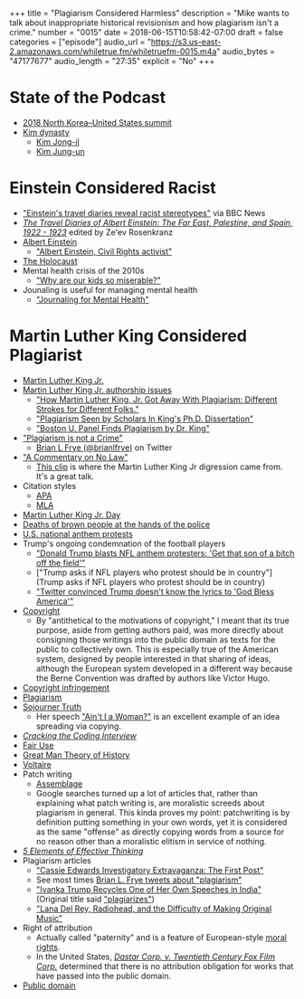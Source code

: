 +++
title = "Plagiarism Considered Harmless"
description = "Mike wants to talk about inappropriate historical revisionism and how plagiarism isn't a crime."
number = "0015"
date = 2018-06-15T10:58:42-07:00
draft = false
categories = ["episode"]
audio_url = "https://s3.us-east-2.amazonaws.com/whiletrue.fm/whiletruefm-0015.m4a"
audio_bytes = "47177677"
audio_length = "27:35"
explicit = "No"
+++

# State of the Podcast
* [2018 North Korea–United States summit](https://en.wikipedia.org/wiki/2018_North_Korea%E2%80%93United_States_summit)
* [Kim dynasty](https://en.wikipedia.org/wiki/Kim_dynasty_(North_Korea))
  * [Kim Jong-il](https://en.wikipedia.org/wiki/Kim_Jong-il)
  * [Kim Jung-un](https://en.wikipedia.org/wiki/Kim_Jong-un)
 
# Einstein Considered Racist
* ["Einstein's travel diaries reveal racist stereotypes"](https://www.bbc.com/news/science-environment-44472277) via BBC News
* [*The Travel Diaries of Albert Einstein: The Far East, Palestine, and Spain, 1922 - 1923*](https://www.bbc.com/news/science-environment-44472277) edited by Ze'ev Rosenkranz
* [Albert Einstein](https://en.wikipedia.org/wiki/Albert_Einstein)
  * ["Albert Einstein, Civil Rights activist"](https://news.harvard.edu/gazette/story/2007/04/albert-einstein-civil-rights-activist/)
* [The Holocaust](https://en.wikipedia.org/wiki/The_Holocaust)
* Mental health crisis of the 2010s
  * ["Why are our kids so miserable?"](https://qz.com/642351/is-the-way-we-parent-causing-a-mental-health-crisis-in-our-kids/)
* Jounaling is useful for managing mental health
  * ["Journaling for Mental Health"](https://www.urmc.rochester.edu/encyclopedia/content.aspx?ContentID=4552&ContentTypeID=1)

# Martin Luther King Considered Plagiarist
* [Martin Luther King Jr.](https://en.wikipedia.org/wiki/Martin_Luther_King_Jr.)
* [Martin Luther King Jr. authorship issues](https://en.wikipedia.org/wiki/Martin_Luther_King_Jr._authorship_issues)
  * ["How Martin Luther King, Jr. Got Away With Plagiarism: Different Strokes for Different Folks."](https://www.garynorth.com/public/335.cfm)
  * ["Plagiarism Seen by Scholars In King's Ph.D. Dissertation"](https://www.nytimes.com/1991/10/11/us/boston-u-panel-finds-plagiarism-by-dr-king.html)
  * ["Boston U. Panel Finds Plagiarism by Dr. King"](https://www.nytimes.com/1991/10/11/us/boston-u-panel-finds-plagiarism-by-dr-king.html)
* ["Plagiarism is not a Crime"](https://papers.ssrn.com/sol3/papers.cfm?abstract_id=2752139)
  * [Brian L Frye (@brianlfrye)](https://twitter.com/brianlfrye) on Twitter
* ["A Commentary on No Law"](https://www.youtube.com/watch?v=y44GKihesHk&t=1789s)
  * [This clip](https://www.youtube.com/watch?time_continue=163&v=FXvF4lWPu4Y) is where the Martin Luther King Jr digression came from. It's a great talk.
* Citation styles
  * [APA](https://owl.english.purdue.edu/owl/resource/560/1/)
  * [MLA](https://owl.english.purdue.edu/owl/resource/747/01/?_ga=2.19623804.558179429.1522454400-1709346682.1522454400)
* [Martin Luther King Jr. Day](https://en.wikipedia.org/wiki/Martin_Luther_King_Jr._Day)
* [Deaths of brown people at the hands of the police](https://en.wikipedia.org/wiki/Race_in_the_United_States_criminal_justice_system#Police_relation_to_race_and_ethnicity)
* [U.S. national anthem protests](https://en.wikipedia.org/wiki/U.S._national_anthem_protests_(2016%E2%80%93present))
* Trump's ongoing condemnation of the football players
  * ["Donald Trump blasts NFL anthem protesters: 'Get that son of a bitch off the field'"](https://www.theguardian.com/sport/2017/sep/22/donald-trump-nfl-national-anthem-protests)
  * ["Trump asks if NFL players who protest should be in country"](Trump asks if NFL players who protest should be in country)
  * ["Twitter convinced Trump doesn't know the lyrics to 'God Bless America'"](https://www.usatoday.com/story/news/politics/onpolitics/2018/06/05/god-bless-america-fail-trump-appears-not-know-lyrics/675308002/)
* [Copyright](https://en.wikipedia.org/wiki/Copyright)
  * By "antithetical to the motivations of copyright," I meant that its true
    purpose, aside from getting authors paid, was more directly about
    consigning those writings into the public domain as texts for the public to
    collectively own. This is especially true of the American system, designed
    by people interested in that sharing of ideas, although the European system
    developed in a different way because the Berne Convention was drafted by
    authors like Victor Hugo.
* [Copyright infringement](https://en.wikipedia.org/wiki/Copyright_infringement)
* [Plagiarism](https://en.wikipedia.org/wiki/Plagiarism)
* [Sojourner Truth](https://en.wikipedia.org/wiki/Sojourner_Truth)
  * Her speech ["Ain't I a Woman?"](https://en.wikipedia.org/wiki/Ain%27t_I_a_Woman%3F) is an excellent example of an idea spreading via copying.
* [*Cracking the Coding Interview*](http://www.crackingthecodinginterview.com/)
* [Fair Use](https://en.wikipedia.org/wiki/Fair_use)
* [Great Man Theory of History](https://en.wikipedia.org/wiki/Great_man_theory)
* [Voltaire](https://en.wikipedia.org/wiki/Voltaire)
* Patch writing
  * [Assemblage](https://en.wikipedia.org/wiki/Assemblage_(composition))
  * Google searches turned up a lot of articles that, rather than explaining what patch writing is, are moralistic screeds about plagiarism in general. This kinda proves my point: patchwriting is by definition putting something in your own words, yet it is considered as the same "offense" as directly copying words from a source for no reason other than a moralistic elitism in service of nothing.
* [*5 Elements of Effective Thinking*](https://www.amazon.com/dp/B008JUVDUE/ref=dp-kindle-redirect?_encoding=UTF8&btkr=1)
* Plagiarism articles
  * ["Cassie Edwards Investigatory Extravaganza: The First Post"](http://smartbitchestrashybooks.com/2008/01/cassie_edwards_extravaganza/)
  * See most times [Brian L. Frye tweets about "plagiarism"](https://twitter.com/search?src=typd&q=plagiarism%20from%3Abrianlfrye)
  * ["Ivanka Trump Recycles One of Her Own Speeches in India"](http://www.newsweek.com/ivanka-trump-speech-india-plagiarized-recycled-tokyo-725805?utm_campaign=NewsweekTwitter&utm_source=Twitter&utm_medium=Social) (Original title said ["plagiarizes"](https://twitter.com/Newsweek/status/936122642817576960))
  * ["Lana Del Rey, Radiohead, and the Difficulty of Making Original Music"](https://www.newyorker.com/culture/culture-desk/lana-del-rey-radiohead-and-the-difficulty-of-making-original-music)
* Right of attribution
  * Actually called "paternity" and is a feature of European-style [moral rights](https://en.wikipedia.org/wiki/Moral_rights).
  * In the United States, [*Dastar Corp. v. Twentieth Century Fox Film Corp.*](https://en.wikipedia.org/wiki/Dastar_Corp._v._Twentieth_Century_Fox_Film_Corp.) determined that there is no attribution obligation for works that have passed into the public domain.
* [Public domain](https://en.wikipedia.org/wiki/Public_domain)
